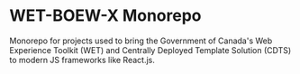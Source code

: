# WET-BOEW-X Monorepo

Monorepo for projects used to bring the Government of Canada's Web Experience Toolkit (WET)
and Centrally Deployed Template Solution (CDTS) to modern JS frameworks
like React.js.
